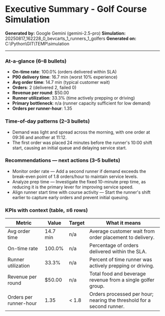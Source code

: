 # Executive Summary - Golf Course Simulation

**Generated by:** Google Gemini (gemini-2.5-pro)
**Simulation:** 20250817_162228_0_bevcarts_1_runners_1_golfers
**Generated on:** C:\Python\GIT\TEMP\simulation

---

### At-a-glance (6–8 bullets)
- **On-time rate**: 100.0% (orders delivered within SLA)
- **P90 delivery time**: 16.7 min (worst 10% experience)
- **Avg order time**: 14.7 min (typical customer wait)
- **Orders**: 2 (delivered 2, failed 0)
- **Revenue per round**: $50.00
- **Runner utilization**: 33.3% (time actively prepping or driving)
- **Primary bottleneck**: n/a (runner capacity sufficient for low demand)
- **Orders per runner-hour**: 1.35

### Time-of-day patterns (2–3 bullets)
- Demand was light and spread across the morning, with one order at 09:36 and another at 11:12.
- The first order was placed 24 minutes before the runner's 10:00 shift start, causing an initial queue and delaying service start.

### Recommendations — next actions (3–5 bullets)
- Monitor order rate — Add a second runner if demand exceeds the break-even point of 1.8 orders/hour to maintain service levels.
- Analyze prep time — Investigate the fixed 10-minute prep time, as reducing it is the primary lever for improving service speed.
- Align runner start time with course activity — Start the runner's shift earlier to capture early orders and prevent initial queuing.

### KPIs with context (table, ≤6 rows)
| Metric | Value | Target | What it means |
| - | - | - | - |
| Avg order time | 14.7 min | n/a | Average customer wait from order placement to delivery. |
| On-time rate | 100.0% | n/a | Percentage of orders delivered within the SLA. |
| Runner utilization | 33.3% | n/a | Percent of time runner was actively prepping or driving. |
| Revenue per round | $50.00 | n/a | Total food and beverage revenue from a single golfer group. |
| Orders per runner-hour | 1.35 | < 1.8 | Orders processed per hour; nearing the threshold for a second runner. |